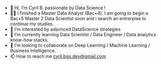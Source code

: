- 👋 Hi, I’m Cyril B. passionate by Data Science !
- 👨‍💻 I finished a Master Data Analyst (Bac+4). I am going to begin a Bac+5 Master 2 Data Scientist soon and i search an entrerpise to continue my studies.
- 👀 I’m interested by adavnced DataScience strategies
- 🚀 I’m currently learning Data Scientist / Data Engineer / Data analytics know-how stacks.
- 💞️ I’m looking to collaborate on Deep Learning / Machine Learning / Business Intelligence.
- 📫 How to reach me cyril.bgs.dev@gmail.com

<!---
InProgress63/InProgress63 is a ✨ special ✨ repository because its `README.md` (this file) appears on your GitHub profile.
You can click the Preview link to take a look at your changes.
--->
